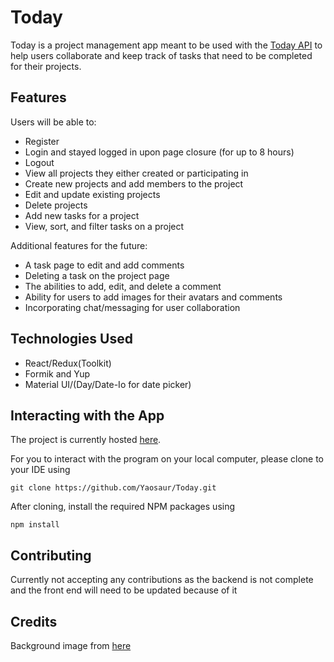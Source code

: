 # Today

Today is a project management app meant to be used with the [Today API](https://github.com/Yaosaur/Today-API) to help users collaborate and keep track of tasks that need to be completed for their projects.

## Features

Users will be able to:

- Register
- Login and stayed logged in upon page closure (for up to 8 hours)
- Logout
- View all projects they either created or participating in
- Create new projects and add members to the project
- Edit and update existing projects
- Delete projects
- Add new tasks for a project
- View, sort, and filter tasks on a project

Additional features for the future:

- A task page to edit and add comments
- Deleting a task on the project page
- The abilities to add, edit, and delete a comment
- Ability for users to add images for their avatars and comments
- Incorporating chat/messaging for user collaboration

## Technologies Used

- React/Redux(Toolkit)
- Formik and Yup
- Material UI/(Day/Date-Io for date picker)

## Interacting with the App

The project is currently hosted [here](https://today-pm.herokuapp.com/).

For you to interact with the program on your local computer, please clone to your IDE using

```
git clone https://github.com/Yaosaur/Today.git
```

After cloning, install the required NPM packages using

```
npm install
```

## Contributing

Currently not accepting any contributions as the backend is not complete and the front end will need to be updated because of it

## Credits

Background image from [here](https://www.freepik.com/free-vector/gorgeous-clouds-background-with-blue-sky-design_8562848.htm#query=cloud%20background&position=3&from_view=keyword)
